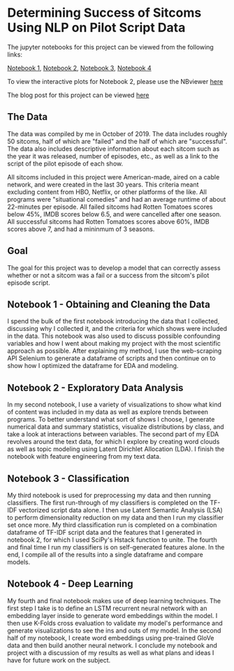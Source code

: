 
# Determining Success of Sitcoms Using NLP on Pilot Script Data

The jupyter notebooks for this project can be viewed from the following links: 

[Notebook 1](https://github.com/emilypfeifer/sitcoms/blob/master/1_sitcoms_clean.ipynb),
[Notebook 2](https://github.com/emilypfeifer/sitcoms/blob/master/2_sitcoms_EDA.ipynb),
[Notebook 3](https://github.com/emilypfeifer/sitcoms/blob/master/3_sitcoms_classification.ipynb),
[Notebook 4](https://github.com/emilypfeifer/sitcoms/blob/master/4_sitcoms_deep_learning.ipynb)

To view the interactive plots for Notebook 2, please use the NBviewer [here](https://nbviewer.jupyter.org/github/emilypfeifer/sitcoms/blob/master/2_sitcoms_EDA.ipynb#topic=0&lambda=1&term=)

The blog post for this project can be viewed [here](https://pfeiferem.weebly.com/nlp-with-sitcom-script-data.html)

## The Data
The data was compiled by me in October of 2019. The data includes roughly 50 sitcoms, half of which are "failed" and the half of which are "successful". The data also includes descriptive information about each sitcom such as the year it was released, number of episodes, etc., as well as a link to the script of the pilot episode of each show. 

All sitcoms included in this project were American-made, aired on a cable network, and were created in the last 30 years. This criteria meant excluding content from HBO, Netflix, or other platforms of the like. All programs were "situational comedies" and had an average runtime of about 22-minutes per episode. All failed sitcoms had Rotten Tomatoes scores below 45%, IMDB scores below 6.5, and were cancelled after one season. All successful sitcoms had Rotten Tomatoes scores above 60%, IMDB scores above 7, and had a mininmum of 3 seasons.

## Goal
The goal for this project was to develop a model that can correctly assess whether or not a sitcom was a fail or a success from the sitcom's pilot episode script.

## Notebook 1 - Obtaining and Cleaning the Data
I spend the bulk of the first notebook introducing the data that I collected, discussing why I collected it, and the criteria for which shows were included in the data. This notebook was also used to discuss possible confounding variables and how I went about making my project with the most scientific approach as possible. After explaining my method, I use the web-scraping API Selenium to generate a dataframe of scripts and then continue on to show how I optimized the dataframe for EDA and modeling.

## Notebook 2 - Exploratory Data Analysis
In my second notebook, I use a variety of visualizations to show what kind of content was included in my data as well as explore trends between programs. To better understand what sort of shows I choose, I generate numerical data and summary statistics, visualize distributions by class, and take a look at interactions between variables. The second part of my EDA revolves around the text data, for which I explore by creating word clouds as well as topic modeling using Latent Dirichlet Allocation (LDA). I finish the notebook with feature engineering from my text data.

## Notebook 3 - Classification
My third notebook is used for preprocessing my data and then running classifiers. The first run-through of my classifiers is completed on the TF-IDF vectorized script data alone. I then use Latent Semantic Analysis (LSA) to perform dimensionality reduction on my data and then I run my classifier set once more. My third classification run is completed on a combination dataframe of TF-IDF script data and the features that I generated in notebook 2, for which I used SciPy's Hstack function to unite. The fourth and final time I run my classifiers is on self-generated features alone. In the end, I compile all of the results into a single dataframe and compare models.

## Notebook 4 - Deep Learning
My fourth and final notebook makes use of deep learning techniques. The first step I take is to define an LSTM recurrent neural network with an embedding layer inside to generate word embeddings within the model. I then use K-Folds cross evaluation to validate my model's performance and generate visualizations to see the ins and outs of my model. In the second half of my notebook, I create word embeddings using pre-trained GloVe data and then build another neural network. I conclude my notebook and project with a discussion of my results as well as what plans and ideas I have for future work on the subject.



